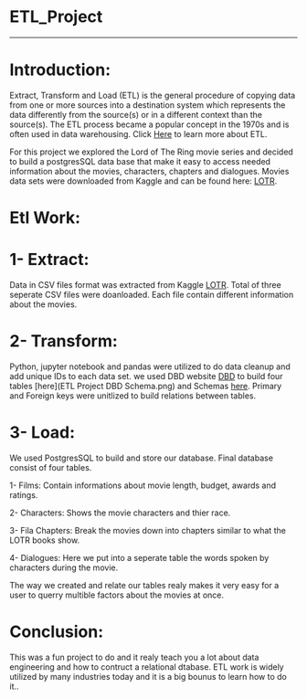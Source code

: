 # ETL_Project
--------------------------------
# Introduction:
Extract, Transform and Load (ETL) is the general procedure of copying data from one or more sources into a destination system which represents the data differently from the source(s) or in a different context than the source(s). The ETL process became a popular concept in the 1970s and is often used in data warehousing. Click [Here](https://en.wikipedia.org/wiki/Extract,_transform,_load) to learn more about ETL.

For this project we explored the Lord of The Ring movie series and decided to build a postgresSQL data base that make it easy to access needed information about the movies, characters, chapters and dialogues. Movies data sets were downloaded from Kaggle and can be found here: [LOTR](https://www.kaggle.com/mokosan/lord-of-the-rings-character-data).

# Etl Work:

# 1- Extract: 
Data in CSV files format was extracted from Kaggle [LOTR](https://www.kaggle.com/mokosan/lord-of-the-rings-character-data). Total of three seperate CSV files were doanloaded. Each file contain different information about the movies. 

# 2- Transform: 
Python, jupyter notebook and pandas were utilized to do data cleanup and add unique IDs to each data set. we used DBD website [DBD](https://www.quickdatabasediagrams.com/) to build four tables [here](ETL Project DBD Schema.png) and Schemas [here](ETL_Schema.sql). Primary and Foreign keys were unitlized to build relations between tables. 

# 3- Load:
We used PostgresSQL to build and store our database. Final database consist of four tables.

1- Films: Contain informations about movie length, budget, awards and ratings.

2- Characters: Shows the movie characters and thier race.

3- Fila Chapters: Break the movies down into chapters similar to what the LOTR books show.

4- Dialogues: Here we put into a seperate table the words spoken by characters during the movie.

The way we created and relate our tables realy makes it very easy for a user to querry multible factors about the movies at  once. 

# Conclusion:
This was a fun project to do and it realy teach you a lot about data engineering and how to contruct a relational dtabase. ETL work is widely utilized by many industries today and it is a big bounus to learn how to do it..


